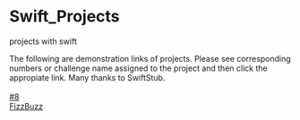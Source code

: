 # Swift_Projects
projects with swift

The following are demonstration links of projects. Please see corresponding numbers or challenge name assigned to the project and then click the appropiate link. Many thanks to SwiftStub.
<br><br><a href="http://swiftstub.com/105972060/">#8</a>
<br><a href="http://swiftstub.com/572812757/">FizzBuzz</a>
